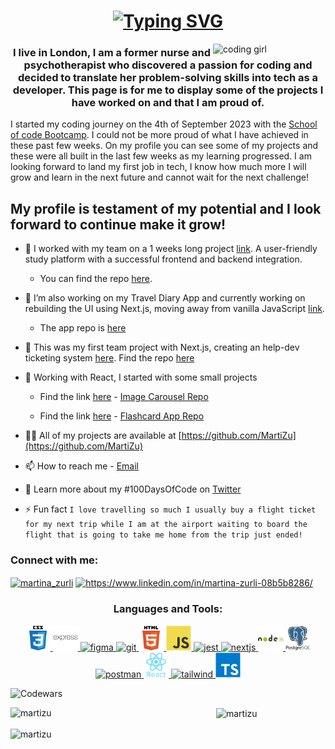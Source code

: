 <h1 align="center"><a href="https://git.io/typing-svg"><img src="https://readme-typing-svg.herokuapp.com?font=&weight=700&size=24&pause=1000&color=F780DD&background=3133FF00&center=true&random=false&width=435&lines=Hi+%F0%9F%91%8B%2C+I'm+Martina" alt="Typing SVG" /></a></h1>
<img align="right" alt="coding girl" width="180" src="https://media.giphy.com/media/HzPtbOKyBoBFsK4hyc/giphy.gif">
<h3 align="center">I live in London, I am a former nurse and psychotherapist who discovered a passion for coding and decided to translate her problem-solving skills into tech as a developer. This page is for me to display some of the projects I have worked on and that I am proud of.</h3>

I started my coding journey on the 4th of September 2023 with the [School of code Bootcamp](https://www.schoolofcode.co.uk/course). I could not be more proud of what I have achieved in these past few weeks. On my profile you can see some of my projects and these were all built in the last few weeks as my learning progressed. I am looking forward to land my first job in tech, I know how much more I will grow and learn in the next future and cannot wait for the next challenge!

## **My profile is testament of my potential and I look forward to continue make it grow!**

- 🔭 I worked with my team on a 1 weeks long project [link](https://study-buddy-app-zeta.vercel.app/login.html). A user-friendly study platform with a successful frontend and backend integration.
  - You can find the repo [here](https://github.com/MartiZu/Study-Buddy-app).

- 👯 I’m also working on my Travel Diary App and currently working on rebuilding the UI using Next.js, moving away from vanilla JavaScript [link](https://travelapp-frontend.vercel.app/).
  - The app repo is [here](https://github.com/MartiZu/Travel-Tips-API)
  
- 👯 This was my first team project with Next.js, creating an help-dev ticketing system [here](https://help-dev-app.vercel.app/). Find the repo [here](https://github.com/MartiZu/Help-dev-app)

- 🤝 Working with React, I started with some small projects
  - Find the link [here](https://carousel-react-gamma.vercel.app/) - [Image Carousel Repo](https://github.com/MartiZu/Carousel-React) 

  - Find the link [here](https://react-flashcards-app-seven.vercel.app/) - [Flashcard App Repo](https://github.com/MartiZu/) 

- 👨‍💻 All of my projects are available at [https://github.com/MartiZu](https://github.com/MartiZu)

- 📫 How to reach me - [Email](martina.zurli@gmail.com) 

- 📄 Learn more about my #100DaysOfCode on [Twitter](https://twitter.com/martina_zurli)

- ⚡ Fun fact `I love travelling so much I usually buy a flight ticket for my next trip while I am at the airport waiting to board the flight that is going to take me home from the trip just ended!`

<h3 align="left">Connect with me:</h3>
<p align="left">
<a href="https://twitter.com/martina_zurli" target="blank"><img align="center" src="https://raw.githubusercontent.com/rahuldkjain/github-profile-readme-generator/master/src/images/icons/Social/twitter.svg" alt="martina_zurli" height="30" width="40" /></a>
<a href="https://linkedin.com/in/https://www.linkedin.com/in/martina-zurli-08b5b8286/" target="blank"><img align="center" src="https://raw.githubusercontent.com/rahuldkjain/github-profile-readme-generator/master/src/images/icons/Social/linked-in-alt.svg" alt="https://www.linkedin.com/in/martina-zurli-08b5b8286/" height="30" width="40" /></a>
</p>

<h3 align="center">Languages and Tools:</h3>
<p align="center"> <a href="https://www.w3schools.com/css/" target="_blank" rel="noreferrer"> <img src="https://raw.githubusercontent.com/devicons/devicon/master/icons/css3/css3-original-wordmark.svg" alt="css3" width="40" height="40"/> </a> <a href="https://expressjs.com" target="_blank" rel="noreferrer"> <img src="https://raw.githubusercontent.com/devicons/devicon/master/icons/express/express-original-wordmark.svg" alt="express" width="40" height="40"/> </a> <a href="https://www.figma.com/" target="_blank" rel="noreferrer"> <img src="https://www.vectorlogo.zone/logos/figma/figma-icon.svg" alt="figma" width="40" height="40"/> </a> <a href="https://git-scm.com/" target="_blank" rel="noreferrer"> <img src="https://www.vectorlogo.zone/logos/git-scm/git-scm-icon.svg" alt="git" width="40" height="40"/> </a> <a href="https://www.w3.org/html/" target="_blank" rel="noreferrer"> <img src="https://raw.githubusercontent.com/devicons/devicon/master/icons/html5/html5-original-wordmark.svg" alt="html5" width="40" height="40"/> </a> <a href="https://developer.mozilla.org/en-US/docs/Web/JavaScript" target="_blank" rel="noreferrer"> <img src="https://raw.githubusercontent.com/devicons/devicon/master/icons/javascript/javascript-original.svg" alt="javascript" width="40" height="40"/> </a> <a href="https://jestjs.io" target="_blank" rel="noreferrer"> <img src="https://www.vectorlogo.zone/logos/jestjsio/jestjsio-icon.svg" alt="jest" width="40" height="40"/> </a> <a href="https://nextjs.org/" target="_blank" rel="noreferrer"> <img src="https://cdn.worldvectorlogo.com/logos/nextjs-2.svg" alt="nextjs" width="40" height="40"/> </a> <a href="https://nodejs.org" target="_blank" rel="noreferrer"> <img src="https://raw.githubusercontent.com/devicons/devicon/master/icons/nodejs/nodejs-original-wordmark.svg" alt="nodejs" width="40" height="40"/> </a> <a href="https://www.postgresql.org" target="_blank" rel="noreferrer"> <img src="https://raw.githubusercontent.com/devicons/devicon/master/icons/postgresql/postgresql-original-wordmark.svg" alt="postgresql" width="40" height="40"/> </a> <a href="https://postman.com" target="_blank" rel="noreferrer"> <img src="https://www.vectorlogo.zone/logos/getpostman/getpostman-icon.svg" alt="postman" width="40" height="40"/> </a> <a href="https://reactjs.org/" target="_blank" rel="noreferrer"> <img src="https://raw.githubusercontent.com/devicons/devicon/master/icons/react/react-original-wordmark.svg" alt="react" width="40" height="40"/> </a> <a href="https://tailwindcss.com/" target="_blank" rel="noreferrer"> <img src="https://www.vectorlogo.zone/logos/tailwindcss/tailwindcss-icon.svg" alt="tailwind" width="40" height="40"/> </a> <a href="https://www.typescriptlang.org/" target="_blank" rel="noreferrer"> <img src="https://raw.githubusercontent.com/devicons/devicon/master/icons/typescript/typescript-original.svg" alt="typescript" width="40" height="40"/> </a> </p>

![Codewars](https://www.codewars.com/users/MartiZu/badges/large)

<p><img width=325 align="left" src="https://github-readme-stats.vercel.app/api/top-langs?username=martizu&show_icons=true&count_private=true&locale=en&layout=compact&border_radius=10" alt="martizu" /></p>
<p>&nbsp;<img width=390 align="center" src="https://github-readme-stats.vercel.app/api?username=martizu&show_icons=true&locale=en&border_radius=10&count_private=true&rank_icon=github" alt="martizu" /></p>

<p><img width=390 align="center" src="https://github-readme-streak-stats.herokuapp.com/?user=martizu&count_private=true" alt="martizu" /></p>






